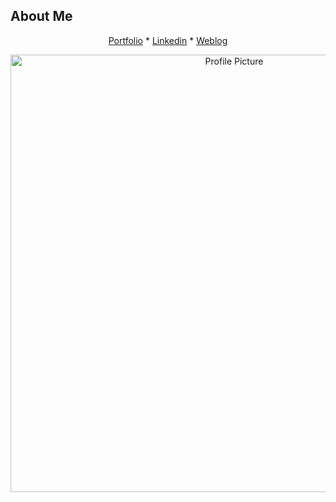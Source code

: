 ## About Me

<div align="center">
 
 [Portfolio](https://mahtab-variyani-profile.vercel.app/)  * [Linkedin](https://www.linkedin.com/in/mahvariyani/) * [Weblog](https://mah-blog-project.vercel.app/)

</div>

<div align="center">
  <img src="https://github.com/Mahtabvariyani/Mahtabvariyani/assets/108659794/d0fcb5de-d8fb-4284-ae39-bb1008542e85" alt="Profile Picture" width="700" />
</div>



